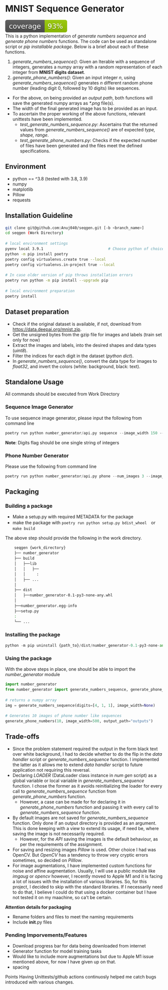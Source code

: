# MNIST Sequence Generator
![coverage](figs/coverage.svg)\
This is a python implementation of _generate numbers sequence_ and _generate phone numbers_ functions. The code can be used as standalone script or _pip installable package_. Below is a brief about each of these functions.
1. *generate_numbers_sequence()*: Given an Iterable with a sequence of integers, generates a numpy array with a random representation of each integer from **MNIST digits dataset**.
2. *generate_phone_numbers()*: Given an input integer _n_, using *generate_numbers_sequence()* generates _n_ different random phone number (leading digit 0, followed by 10 digits) like sequences.
* For the above, on being provided an _output path_, both functions will save the generated numpy arrays as _*.png_ file(s). 
* The width of the final generated image has to be provided as an input.
* To ascertain the proper working of the above functions, relevant unittests have been implemented.
    * *test_generate_numbers_sequence.py*: Ascertains that the returned values from *generate_numbers_sequence()* are of expected _type, shape, range_.
    * *test_generate_phone_numbers.py*: Checks if the expected number of files have been generated and the files meet the defined specifications.

## Environment
* python == ^3.8 (tested with 3.8, 3.9)
* numpy
* matplotlib
* Pillow
* requests

## Installation Guideline

```sh
git clone git@github.com:Anuj040/seqgen.git [-b <branch_name>]
cd seqgen (Work Directory)

# local environment settings
pyenv local 3.9.1                             # Choose python of choice                                  
python -m pip install poetry
poetry config virtualenvs.create true --local
poetry config virtualenvs.in-project true --local

# In case older version of pip throws installation errors
poetry run python -m pip install --upgrade pip 

# local environment preparation
poetry install

```
## Dataset preparation
* Check if the original dataset is available, if not, download from https://data.deepai.org/mnist.zip.
* Get the unsigned bytes from the gzip file for images and labels (train set only for now)
* Extract the images and labels, into the desired shapes and data types (_uint8_).
* Filter the indices for each digit in the dataset (_python dict_).
* In *generate_numbers_sequence()*, convert the data type for images to _float32_, and invert the colors (white: background, black: text).

## Standalone Usage
All commands should be executed from Work Directory
### Sequence Image Generator
To use sequence image generator, please input the following from command line
```python
poetry run python number_generator/api.py sequence --image_width 150 --output_dir outputs --digits 78677
```
**Note**: Digits flag should be one single string of integers
### Phone Number Generator
Please use the following from command line
```python
poetry run python number_generator/api.py phone --num_images 3 --image_width 150 --output_dir outputs
```

## Packaging
### Building a package
* Make a setup.py with required METADATA for the package
* make the package with ```poetry run python setup.py bdist_wheel```　or ```make build```

The above step should provide the following in the work directory.
```sh
    seqgen {work_directory}
    ├── number_generator
    ├── build                  
    │   ├──lib                               
    │   │   ├──
    │   │     :
    │   ├── ...
    │
    ├── dist                  
    │   ├──number_generator-0.1-py3-none-any.whl  
    │
    ├──number_generator.egg-info
    ├──setup.py
    :
    └── ...
```
### Installing the package
```python
python -m pip uninstall {path_to}/dist/number_generator-0.1-py3-none-any.whl
```
### Using the package
With the above steps in place, one should be able to import the _number_generator_ module
```python
import number_generator
from number_generator import generate_numbers_sequence, generate_phone_numbers

# returns a numpy array
img = generate_numbers_sequence(digits=[4, 1, 1], image_width=None)

# Generates 10 images of phone number like sequences
generate_phone_numbers(10, image_width=500, output_path="outputs")
```

## Trade-offs
* Since the problem statement required the output in the form black text over white background, I had to decide whether to do the flip in the _data handler_ script or *generate_numbers_sequence* function. I implemented the latter as it allows me to extend _data handler_ script to future application not requiring this reversal.
* Declaring _LOADER_ (DataLoader class instance in _num gen_ script) as a global variable or local variable in *generate_numbers_sequence* function. I chose the former as it avoids reinitializing the loader for every call to *generate_numbers_sequence* function from *generate_phone_numbers* function.
    * However, a case can be made for for declaring it in *generate_phone_numbers* function and passing it with every call to *generate_numbers_sequence* function.
* By default images are not saved for *generate_numbers_sequence* function. Only done if an output directory is provided as an argument. This is done keeping with a view to extend its usage, if need be, where saving the image is not necessarily required. 
    * However, for the _API_ saving the images is the default behaviour, as per the requirements of the assignment.
* For saving and resizing images *Pillow* is used. Other choice I had was OpenCV. But *OpenCV* has a tendency to throw very cryptic errors sometimes, so decided on *Pilllow*.
* For image augmentations, I have implemented custom functions for noise and affine augmentation. Usually, I will use a public module like *imgaug* or *opencv* however, I recently moved to Apple M1 and it is facing a lot of issues with the installation of various libraries. So, for this project, I decided to skip with the standard libraries. If I necessarily need to do that, I believe I could do that using a docker container but I have not tested it on my maachine, so ca't be certain.


**Attention details for packaging**
* Rename folders and files to meet the naming requirements
* Include __init__.py files

### Pending Imporvements/Features
* Download progress bar for data being downloaded from internet
* Generator function for model training tasks
* Would like to include more augmentations but due to Apple M1 issue mentioned above, for now I have given up on that. 
* spacing

Points
Having Unittests/github actions continuosly helped me catch bugs introduced with various changes.
